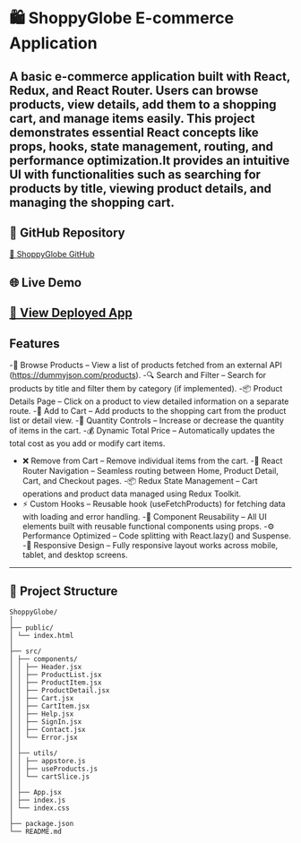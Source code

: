 # 🛍️ ShoppyGlobe E-commerce Application
 A basic e-commerce application built with **React**, **Redux**, and **React Router**. Users can browse products, view details, add them to a shopping cart, and  manage items easily. This project demonstrates essential React concepts like props, hooks, state management, routing, and performance optimization.It provides   an intuitive UI with functionalities such as searching for products by title, viewing product details, and managing the shopping cart. 
---
## 📌 GitHub Repository
   [🔗 ShoppyGlobe GitHub](https://github.com/RAVI8054/ShoppyGlobe-E-commerce-Fronted)

## 🌐 Live Demo
   [🔗 View Deployed App](link) 
---
## Features
 -🛒 Browse Products – View a list of products fetched from an external API (https://dummyjson.com/products).
 -🔍 Search and Filter – Search for products by title and filter them by category (if implemented).
 -📦 Product Details Page – Click on a product to view detailed information on a separate route.
 -🧺 Add to Cart – Add products to the shopping cart from the product list or detail view. 
 -🔄 Quantity Controls – Increase or decrease the quantity of items in the cart.
 -💰 Dynamic Total Price – Automatically updates the total cost as you add or modify cart items.
 - ❌ Remove from Cart – Remove individual items from the cart.
 -🔗 React Router Navigation – Seamless routing between Home, Product Detail, Cart, and Checkout pages.
 -📦 Redux State Management – Cart operations and product data managed using Redux Toolkit.
 - ⚡ Custom Hooks – Reusable hook (useFetchProducts) for fetching data with loading and error handling.
  -🧱 Component Reusability – All UI elements built with reusable functional components using props.
  -⚙️ Performance Optimized – Code splitting with React.lazy() and Suspense.
 -📱 Responsive Design – Fully responsive layout works across mobile, tablet, and desktop screens.
---
## 📁 Project Structure
```
ShoppyGlobe/
│
├── public/
│ └── index.html
│
├── src/
│ ├── components/
│ │ ├── Header.jsx
│ │ ├── ProductList.jsx
│ │ ├── ProductItem.jsx
│ │ ├── ProductDetail.jsx
│ │ ├── Cart.jsx
│ │ ├── CartItem.jsx
│ │ ├── Help.jsx
│ │ ├── SignIn.jsx
│ │ ├── Contact.jsx
│ │ └── Error.jsx
│ │
│ ├── utils/
│ │ ├── appstore.js
│ │ ├── useProducts.js
│ │ └── cartSlice.js
│ │
│ ├── App.jsx
│ ├── index.js
│ └── index.css
│
├── package.json
└── README.md
```


